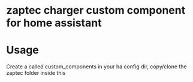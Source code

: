 # zaptec charger custom component for home assistant

# Usage
Create a called custom_components in your ha config dir, copy/clone the zaptec folder inside this
